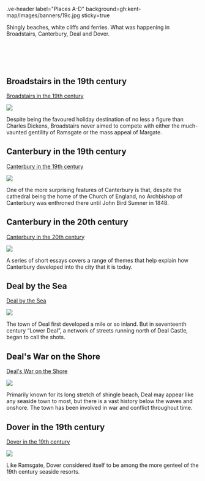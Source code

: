 .ve-header label="Places A-D" background=gh:kent-map/images/banners/19c.jpg sticky=true

Shingly beaches, white cliffs and ferries. What was happening in Broadstairs, Canterbury, Deal and Dover.

# &nbsp; 
<param class="cards">

## Broadstairs in the 19th century

[Broadstairs in the 19th century](/dickens/broadstairs-19th-century/)

![](https://raw.githubusercontent.com/kent-map/images/main/thumbnails/placesad_Broadstairs_in_the_19th_century.jpg)

Despite being the favoured holiday destination of no less a figure than Charles Dickens, Broadstairs never aimed to compete with either the much-vaunted gentility of Ramsgate or the mass appeal of Margate.

## Canterbury in the 19th century

[Canterbury in the 19th century](/19c/19c-canterbury/)

![](https://raw.githubusercontent.com/kent-map/images/main/thumbnails/placesad_Canterbury_in_the_19th_century.jpg)

One of the more surprising features of Canterbury is that, despite the cathedral being the home of the Church of England, no Archbishop of Canterbury was enthroned there until John Bird Sumner in 1848. 

## Canterbury in the 20th century

[Canterbury in the 20th century](/canterbury/20c-canterbury-home/)

![](https://raw.githubusercontent.com/kent-map/images/main/thumbnails/placesad_Canterbury_in_the_20th_century.jpg)

A series of short essays covers a range of themes that help explain how Canterbury developed into the city that it is today.

## Deal by the Sea

[Deal by the Sea](/seascape/deal/)

![](https://raw.githubusercontent.com/kent-map/images/main/thumbnails/placesad_Deal_by_the_Sea.jpg)

The town of Deal first developed a mile or so inland. But in seventeenth century “Lower Deal”, a network of streets running north of Deal Castle, began to call the shots.

## Deal's War on the Shore

[Deal's War on the Shore](/placesad/deal-war)

![](https://raw.githubusercontent.com/kent-map/images/main/thumbnails/placesad_Deal’s_War_on_the_Shore.jpg)

Primarily known for its long stretch of shingle beach, Deal may appear like any seaside town to most, but there is a vast history below the waves and onshore. The town has been involved in war and conflict throughout time.

## Dover in the 19th century

[Dover in the 19th century](/19c/19c-dover/)

![](https://raw.githubusercontent.com/kent-map/images/main/thumbnails/placesad_Dover_in_the_19th_century.jpg)

Like Ramsgate, Dover considered itself to be among the more genteel of the 19th century seaside resorts. 


